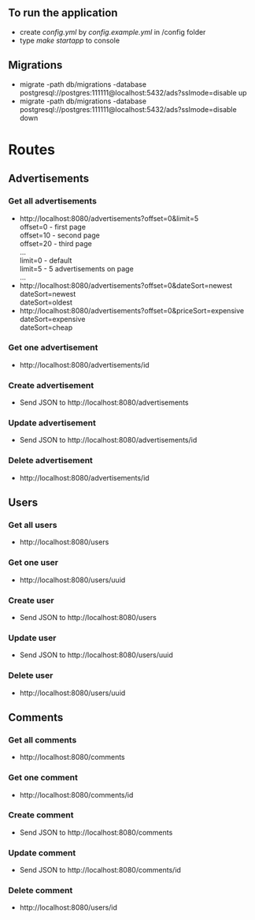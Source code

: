 ## To run the application
- create *config.yml* by *config.example.yml* in /config folder
- type *make startapp* to console


## Migrations
- migrate -path db/migrations -database postgresql://postgres:111111@localhost:5432/ads?sslmode=disable up
- migrate -path db/migrations -database postgresql://postgres:111111@localhost:5432/ads?sslmode=disable down


# Routes
## Advertisements
### Get all advertisements
- http://localhost:8080/advertisements?offset=0&limit=5 <br>
  offset=0 - first page <br>
  offset=10 - second page <br>
  offset=20 - third page <br>
  ... <br>
  limit=0 - default <br>
  limit=5 - 5 advertisements on page <br>
  ...
- http://localhost:8080/advertisements?offset=0&dateSort=newest <br />
  dateSort=newest <br />
  dateSort=oldest 
- http://localhost:8080/advertisements?offset=0&priceSort=expensive <br />
  dateSort=expensive <br />
  dateSort=cheap
  
### Get one advertisement
- http://localhost:8080/advertisements/id

### Create advertisement
- Send JSON to http://localhost:8080/advertisements

### Update advertisement
- Send JSON to http://localhost:8080/advertisements/id

### Delete advertisement
- http://localhost:8080/advertisements/id

## Users
### Get all users
- http://localhost:8080/users <br>

### Get one user
- http://localhost:8080/users/uuid

### Create user
- Send JSON to http://localhost:8080/users

### Update user
- Send JSON to http://localhost:8080/users/uuid

### Delete user
- http://localhost:8080/users/uuid

## Comments
### Get all comments
- http://localhost:8080/comments <br>

### Get one comment
- http://localhost:8080/comments/id

### Create comment
- Send JSON to http://localhost:8080/comments

### Update comment
- Send JSON to http://localhost:8080/comments/id

### Delete comment
- http://localhost:8080/users/id